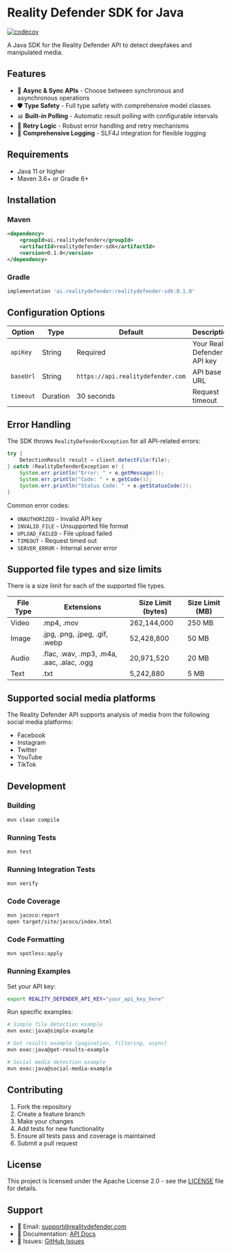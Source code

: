 # Reality Defender SDK for Java

[![codecov](https://codecov.io/github/Reality-Defender/realitydefender-sdk-java/graph/badge.svg?token=ARMPPU3HQM)](https://codecov.io/github/Reality-Defender/realitydefender-sdk-java)

A Java SDK for the Reality Defender API to detect deepfakes and manipulated media.

## Features

- 🚀 **Async & Sync APIs** - Choose between synchronous and asynchronous operations
- 🛡️ **Type Safety** - Full type safety with comprehensive model classes
- 📊 **Built-in Polling** - Automatic result polling with configurable intervals
- 🔄 **Retry Logic** - Robust error handling and retry mechanisms
- 📝 **Comprehensive Logging** - SLF4J integration for flexible logging

## Requirements

- Java 11 or higher
- Maven 3.6+ or Gradle 6+

## Installation

### Maven

```xml
<dependency>
    <groupId>ai.realitydefender</groupId>
    <artifactId>realitydefender-sdk</artifactId>
    <version>0.1.0</version>
</dependency>
```

### Gradle

```gradle
implementation 'ai.realitydefender:realitydefender-sdk:0.1.0'
```

## Configuration Options

| Option | Type | Default | Description |
|--------|------|---------|-------------|
| `apiKey` | String | Required | Your Reality Defender API key |
| `baseUrl` | String | `https://api.realitydefender.com` | API base URL |
| `timeout` | Duration | 30 seconds | Request timeout |


## Error Handling

The SDK throws `RealityDefenderException` for all API-related errors:

```java
try {
    DetectionResult result = client.detectFile(file);
} catch (RealityDefenderException e) {
    System.err.println("Error: " + e.getMessage());
    System.err.println("Code: " + e.getCode());
    System.err.println("Status Code: " + e.getStatusCode());
}
```

Common error codes:
- `UNAUTHORIZED` - Invalid API key
- `INVALID_FILE` - Unsupported file format
- `UPLOAD_FAILED` - File upload failed
- `TIMEOUT` - Request timed out
- `SERVER_ERROR` - Internal server error


## Supported file types and size limits

There is a size limit for each of the supported file types.

| File Type | Extensions                                 | Size Limit (bytes) | Size Limit (MB) |
|-----------|--------------------------------------------|--------------------|-----------------|
| Video     | .mp4, .mov                                 | 262,144,000        | 250 MB          |
| Image     | .jpg, .png, .jpeg, .gif, .webp             | 52,428,800         | 50 MB           |
| Audio     | .flac, .wav, .mp3, .m4a, .aac, .alac, .ogg | 20,971,520         | 20 MB           |
| Text      | .txt                                       | 5,242,880          | 5 MB            |


## Supported social media platforms

The Reality Defender API supports analysis of media from the following social media platforms:
* Facebook
* Instagram
* Twitter
* YouTube
* TikTok

## Development

### Building

```bash
mvn clean compile
```

### Running Tests

```bash
mvn test
```

### Running Integration Tests

```bash
mvn verify
```

### Code Coverage

```bash
mvn jacoco:report
open target/site/jacoco/index.html
```

### Code Formatting

```bash
mvn spotless:apply
```

### Running Examples

Set your API key:
```bash
export REALITY_DEFENDER_API_KEY="your_api_key_here"
```

Run specific examples:
```bash
# Simple file detection example
mvn exec:java@simple-example

# Get results example (pagination, filtering, async)
mvn exec:java@get-results-example

# Social media detection example
mvn exec:java@social-media-example
```

## Contributing

1. Fork the repository
2. Create a feature branch
3. Make your changes
4. Add tests for new functionality
5. Ensure all tests pass and coverage is maintained
6. Submit a pull request

## License

This project is licensed under the Apache License 2.0 - see the [LICENSE](LICENSE) file for details.

## Support

- 📧 Email: support@realitydefender.com
- 📖 Documentation: [API Docs](https://docs.realitydefender.com)
- 🐛 Issues: [GitHub Issues](https://github.com/Reality-Defender/realitydefender-sdk-java/issues)
```
